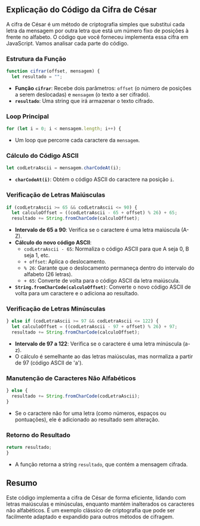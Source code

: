 ## Explicação do Código da Cifra de César

A cifra de César é um método de criptografia simples que substitui cada letra da mensagem por outra letra que está um número fixo de posições à frente no alfabeto. O código que você forneceu implementa essa cifra em JavaScript. Vamos analisar cada parte do código.

### Estrutura da Função

```javascript
function cifrar(offset, mensagem) {
  let resultado = "";
```

- **Função `cifrar`**: Recebe dois parâmetros: `offset` (o número de posições a serem deslocadas) e `mensagem` (o texto a ser cifrado).
- **`resultado`**: Uma string que irá armazenar o texto cifrado.

### Loop Principal

```javascript
for (let i = 0; i < mensagem.length; i++) {
```

- Um loop que percorre cada caractere da `mensagem`.

### Cálculo do Código ASCII

```javascript
let codLetraAscii = mensagem.charCodeAt(i);
```

- **`charCodeAt(i)`**: Obtém o código ASCII do caractere na posição `i`.

### Verificação de Letras Maiúsculas

```javascript
if (codLetraAscii >= 65 && codLetraAscii <= 90) {
  let calculoOffset = ((codLetraAscii - 65 + offset) % 26) + 65;
  resultado += String.fromCharCode(calculoOffset);
```

- **Intervalo de 65 a 90**: Verifica se o caractere é uma letra maiúscula (A-Z).
- **Cálculo do novo código ASCII**:
  - `codLetraAscii - 65`: Normaliza o código ASCII para que A seja 0, B seja 1, etc.
  - `+ offset`: Aplica o deslocamento.
  - `% 26`: Garante que o deslocamento permaneça dentro do intervalo do alfabeto (26 letras).
  - `+ 65`: Converte de volta para o código ASCII da letra maiúscula.
- **`String.fromCharCode(calculoOffset)`**: Converte o novo código ASCII de volta para um caractere e o adiciona ao resultado.

### Verificação de Letras Minúsculas

```javascript
} else if (codLetraAscii >= 97 && codLetraAscii <= 122) { 
  let calculoOffset = ((codLetraAscii - 97 + offset) % 26) + 97;
  resultado += String.fromCharCode(calculoOffset);
```

- **Intervalo de 97 a 122**: Verifica se o caractere é uma letra minúscula (a-z).
- O cálculo é semelhante ao das letras maiúsculas, mas normaliza a partir de 97 (código ASCII de 'a').

### Manutenção de Caracteres Não Alfabéticos

```javascript
} else {
  resultado += String.fromCharCode(codLetraAscii); 
}
```

- Se o caractere não for uma letra (como números, espaços ou pontuações), ele é adicionado ao resultado sem alteração.

### Retorno do Resultado

```javascript
return resultado;
}
```

- A função retorna a string `resultado`, que contém a mensagem cifrada.

## Resumo

Este código implementa a cifra de César de forma eficiente, lidando com letras maiúsculas e minúsculas, enquanto mantém inalterados os caracteres não alfabéticos. É um exemplo clássico de criptografia que pode ser facilmente adaptado e expandido para outros métodos de cifragem.